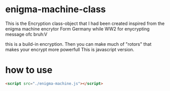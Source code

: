 # enigma-machine-class

This is the Encryption class-object that I had been created inspired from the enigma machine encrytor
Form Germany while WW2 for enycrypting message ofc bruh:V

this is a build-in encryption. Then you can make much of "rotors" that makes your encrypt more powerfull
This is javascript version.

# how to use
 
```html
<script src="./enigma-machine.js"></script>
```
